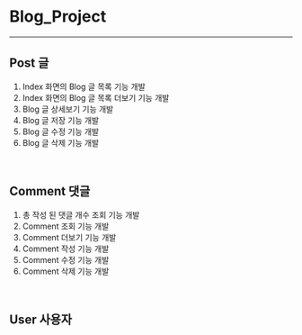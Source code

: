 <h1> Blog_Project </h1>
<hr>
<h2>Post 글</h2>
<ol>
<li>Index 화면의 Blog 글 목록 기능 개발</li>
<li>Index 화면의 Blog 글 목록 더보기 기능 개발 </li>
<li>Blog 글 상세보기 기능 개발 </li>
<li>Blog 글 저장 기능 개발</li>
<li>Blog 글 수정 기능 개발</li>
<li>Blog 글 삭제 기능 개발</li>
</ol>
<br>
<h2>Comment 댓글</h2>
<ol>
<li>총 작성 된 댓글 개수 조회 기능 개발</li>
<li>Comment 조회 기능 개발 </li>
<li>Comment 더보기 기능 개발 </li>
<li>Comment 작성 기능 개발</li>
<li>Comment 수정 기능 개발</li>
<li>Comment 삭제 기능 개발</li>
</ol>
<br>
<h2>User 사용자</h2>

